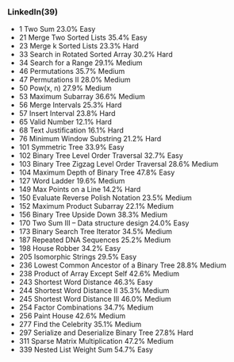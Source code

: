 ### LinkedIn(39)

 * 1 Two Sum 23.0% Easy
 * 21 Merge Two Sorted Lists 35.4% Easy
 * 23 Merge k Sorted Lists 23.3% Hard
 * 33 Search in Rotated Sorted Array 30.2% Hard
 * 34 Search for a Range 29.1% Medium
 * 46 Permutations 35.7% Medium
 * 47 Permutations II 28.0% Medium
 * 50 Pow(x, n) 27.9% Medium
 * 53 Maximum Subarray 36.6% Medium
 * 56 Merge Intervals 25.3% Hard
 * 57 Insert Interval 23.8% Hard
 * 65 Valid Number 12.1% Hard
 * 68 Text Justification 16.1% Hard
 * 76 Minimum Window Substring 21.2% Hard
 * 101 Symmetric Tree 33.9% Easy
 * 102 Binary Tree Level Order Traversal 32.7% Easy
 * 103 Binary Tree Zigzag Level Order Traversal 28.6% Medium
 * 104 Maximum Depth of Binary Tree 47.8% Easy
 * 127 Word Ladder 19.6% Medium
 * 149 Max Points on a Line 14.2% Hard
 * 150 Evaluate Reverse Polish Notation 23.5% Medium
 * 152 Maximum Product Subarray 22.1% Medium
 * 156 Binary Tree Upside Down 38.3% Medium
 * 170 Two Sum III – Data structure design 24.0% Easy
 * 173 Binary Search Tree Iterator 34.5% Medium
 * 187 Repeated DNA Sequences 25.2% Medium
 * 198 House Robber 34.2% Easy
 * 205 Isomorphic Strings 29.5% Easy
 * 236 Lowest Common Ancestor of a Binary Tree 28.8% Medium
 * 238 Product of Array Except Self 42.6% Medium
 * 243 Shortest Word Distance 46.3% Easy
 * 244 Shortest Word Distance II 35.3% Medium
 * 245 Shortest Word Distance III 46.0% Medium
 * 254 Factor Combinations 34.7% Medium
 * 256 Paint House 42.6% Medium
 * 277 Find the Celebrity 35.1% Medium
 * 297 Serialize and Deserialize Binary Tree 27.8% Hard
 * 311 Sparse Matrix Multiplication 47.2% Medium
 * 339 Nested List Weight Sum 54.7% Easy
